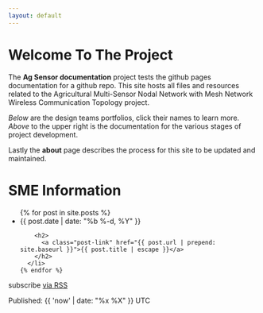 ```yaml
---
layout: default
---
```


# Welcome To The Project

The **Ag Sensor documentation** project tests the github pages documentation for a github repo.
This site hosts all files and resources related to the Agricultural Multi-Sensor Nodal Network with Mesh Network Wireless Communication Topology project. 

*Below* are the design teams portfolios, click their names to learn more. *Above* to the upper right is the documentation for the various stages of project development. 

Lastly the **about** page describes the process for this site to be updated and maintained. 


<div class="home">

  <h1 class="page-heading">SME Information</h1>

  <ul class="post-list">
    {% for post in site.posts %}
      <li>
        <span class="post-meta">{{ post.date | date: "%b %-d, %Y" }}</span>

        <h2>
          <a class="post-link" href="{{ post.url | prepend: site.baseurl }}">{{ post.title | escape }}</a>
        </h2>
      </li>
    {% endfor %}
  </ul>

  <p class="rss-subscribe">subscribe <a href="{{ "/feed.xml" | prepend: site.baseurl }}">via RSS</a></p>
  <p class="post-date">Published: {{ 'now' | date: "%x %X" }} UTC</p>
</div>
